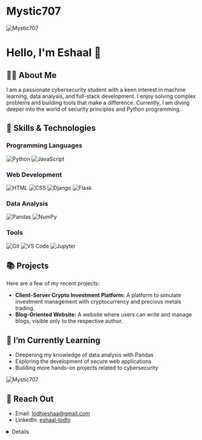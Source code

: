 # Mystic707 
![Mystic707](https://img.shields.io/badge/Mystic707-Secret%20Agent-purple?style=for-the-badge)

# Hello, I'm Eshaal 👋

## 👩‍💻 About Me
I am a passionate cybersecurity student with a keen interest in machine learning, data analysis, and full-stack development. I enjoy solving complex problems and building tools that make a difference. Currently, I am diving deeper into the world of security principles and Python programming.

## 🚀 Skills & Technologies
### Programming Languages
![Python](https://img.shields.io/badge/Python-3776AB?style=for-the-badge&logo=python&logoColor=white)
![JavaScript](https://img.shields.io/badge/JavaScript-F7DF1E?style=for-the-badge&logo=javascript&logoColor=black)

### Web Development
![HTML](https://img.shields.io/badge/HTML5-E34F26?style=for-the-badge&logo=html5&logoColor=white)
![CSS](https://img.shields.io/badge/CSS3-1572B6?style=for-the-badge&logo=css3&logoColor=white)
![Django](https://img.shields.io/badge/Django-092E20?style=for-the-badge&logo=django&logoColor=white)
![Flask](https://img.shields.io/badge/Flask-000000?style=for-the-badge&logo=flask&logoColor=white)

### Data Analysis
![Pandas](https://img.shields.io/badge/Pandas-150458?style=for-the-badge&logo=pandas&logoColor=white)
![NumPy](https://img.shields.io/badge/NumPy-013243?style=for-the-badge&logo=numpy&logoColor=white)

### Tools
![Git](https://img.shields.io/badge/Git-F05032?style=for-the-badge&logo=git&logoColor=white)
![VS Code](https://img.shields.io/badge/VS%20Code-007ACC?style=for-the-badge&logo=visualstudiocode&logoColor=white)
![Jupyter](https://img.shields.io/badge/Jupyter-F37626?style=for-the-badge&logo=jupyter&logoColor=white)

## 📚 Projects
Here are a few of my recent projects:
- **Client-Server Crypto Investment Platform:** A platform to simulate investment management with cryptocurrency and precious metals trading.
- **Blog-Oriented Website:** A website where users can write and manage blogs, visible only to the respective author.

## 🌱 I’m Currently Learning
- Deepening my knowledge of data analysis with Pandas
- Exploring the development of secure web applications
- Building more hands-on projects related to cybersecurity

![Mystic707](https://media.giphy.com/media/FwrYnkBVgU04auYtHE/giphy.gif?cid=ecf05e47zqfzna0k1ubwdiuzf2axum9oc94ljt9i6l0chfr8&ep=v1_gifs_search&rid=giphy.gif&ct=g)



## 💬 Reach Out
- Email: lodhieshaa@gmail.com
- LinkedIn: [eshaal-lodhi](https://www.linkedin.com/in/eshaal-lodhi/)
<details>

## 🔮 Today's Fortune
![8-Ball Fortune](./fortune-badge.svg)
